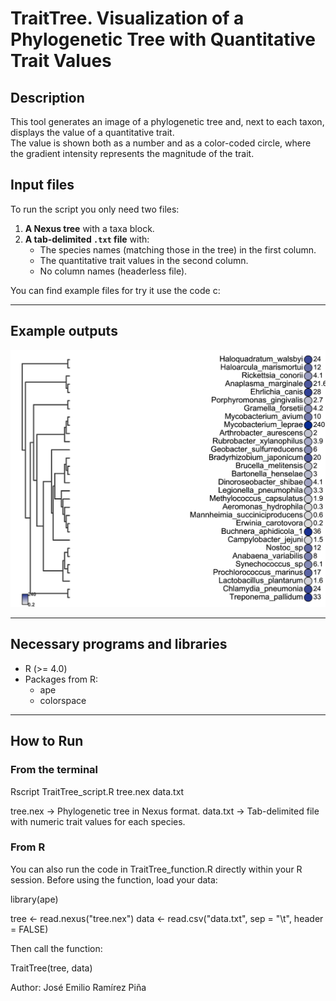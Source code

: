 # TraitTree. Visualization of a Phylogenetic Tree with Quantitative Trait Values

## Description
This tool generates an image of a phylogenetic tree and, next to each taxon, displays the value of a quantitative trait.  
The value is shown both as a number and as a color-coded circle, where the gradient intensity represents the magnitude of the trait.

## Input files

To run the script you only need two files:
1. **A Nexus tree** with a taxa block.
2. **A tab-delimited `.txt` file** with:
   - The species names (matching those in the tree) in the first column.
   - The quantitative trait values in the second column.
   - No column names (headerless file).

You can find example files for try it use the code c:

---

## Example outputs
![Example](example_plot.png)

---

## Necessary programs and libraries
- R (>= 4.0)
- Packages from R:
  - ape
  - colorspace

---

## How to Run

### **From the terminal**

Rscript TraitTree_script.R tree.nex data.txt

tree.nex → Phylogenetic tree in Nexus format.
data.txt → Tab-delimited file with numeric trait values for each species.

### **From R**

You can also run the code in TraitTree_function.R directly within your R session.
Before using the function, load your data:

library(ape)

tree <- read.nexus("tree.nex")
data <- read.csv("data.txt", sep = "\t", header = FALSE)

Then call the function:

TraitTree(tree, data)

Author: José Emilio Ramírez Piña
